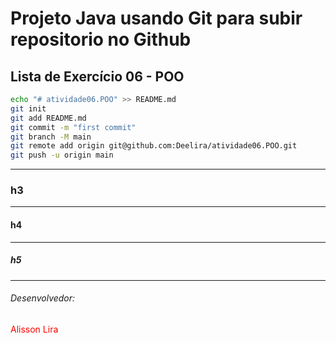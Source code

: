# Projeto Java usando Git para subir repositorio no Github

## Lista de Exercício 06 - POO
```bash
echo "# atividade06.POO" >> README.md
git init
git add README.md
git commit -m "first commit"
git branch -M main
git remote add origin git@github.com:Deelira/atividade06.POO.git
git push -u origin main
```

<hr/>

### h3

<hr/>

#### h4

<hr/>

##### h5

<hr/>

###### Desenvolvedor:
<span style="color:red">Alisson Lira</span>